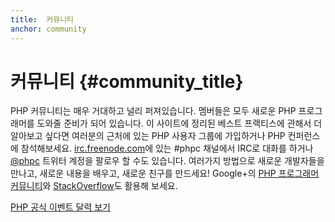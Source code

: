 ```yaml
---
title:  커뮤니티
anchor: community
---
```


# 커뮤니티 {#community_title}

PHP 커뮤니티는 매우 거대하고 널리 퍼져있습니다. 멤버들은 모두 새로운 PHP 프로그래머를 도와줄 준비가 되어 있습니다. 이
사이트에 정리된 베스트 프랙티스에 관해서 더 알아보고 싶다면 여러분의 근처에 있는 PHP 사용자 그룹에 가입하거나 PHP
컨퍼런스에 참석해보세요. [irc.freenode.com][php-irc]에 있는 #phpc 채널에서 IRC로 대화를 하거나 [@phpc][phpc-twitter]
트위터 계정을 팔로우 할 수도 있습니다. 여러가지 방법으로 새로운 개발자들을 만나고, 새로운 내용을 배우고, 새로운 친구를
만드세요! Google+의 [PHP 프로그래머 커뮤니티][php-programmers-gplus]와 [StackOverflow][php-so]도 활용해 보세요.

[PHP 공식 이벤트 달력 보기][php-calendar]


[php-irc]: https://webchat.freenode.net/?channels=phpc
[phpc-twitter]: https://twitter.com/phpc
[php-programmers-gplus]: https://plus.google.com/u/0/communities/104245651975268426012
[php-so]: https://stackoverflow.com/questions/tagged/php
[php-calendar]: https://secure.php.net/cal.php
